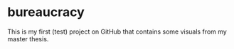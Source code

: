 # bureaucracy

This is my first (test) project on GitHub that contains some visuals from my master thesis.